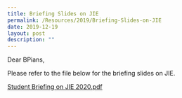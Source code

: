```yaml
---
title: Briefing Slides on JIE
permalink: /Resources/2019/Briefing-Slides-on-JIE
date: 2019-12-19
layout: post
description: ""
---
```

Dear BPians,

  

Please refer to the file below for the briefing slides on JIE.

  

[Student Briefing on JIE 2020.pdf](https://www-bpghs-moe-edu-sg-admin.cwp.sg/qql/slot/u148/BPGHS%202019/Announcements%20&%20Updates/2019/Student%20Briefing%20on%20JIE%202020.pdf)